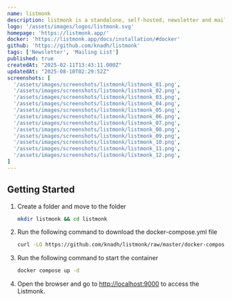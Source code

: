 ```yaml
---
name: listmonk
description: listmonk is a standalone, self-hosted, newsletter and mailing list manager.
logo: '/assets/images/logos/listmonk.svg'
homepage: 'https://listmonk.app/'
docker: 'https://listmonk.app/docs/installation/#docker'
github: 'https://github.com/knadh/listmonk'
tags: ['Newsletter', 'Mailing List']
published: true
createdAt: "2025-02-11T13:43:11.000Z"
updatedAt: "2025-08-10T02:29:52Z"
screenshots: [
  '/assets/images/screenshots/listmonk/listmonk_01.png',
  '/assets/images/screenshots/listmonk/listmonk_02.png',
  '/assets/images/screenshots/listmonk/listmonk_03.png',
  '/assets/images/screenshots/listmonk/listmonk_04.png',
  '/assets/images/screenshots/listmonk/listmonk_05.png',
  '/assets/images/screenshots/listmonk/listmonk_06.png',
  '/assets/images/screenshots/listmonk/listmonk_07.png',
  '/assets/images/screenshots/listmonk/listmonk_08.png',
  '/assets/images/screenshots/listmonk/listmonk_09.png',
  '/assets/images/screenshots/listmonk/listmonk_10.png',
  '/assets/images/screenshots/listmonk/listmonk_11.png',
  '/assets/images/screenshots/listmonk/listmonk_12.png',
]
---
```


## Getting Started

1. Create a folder and move to the folder
    ```bash
    mkdir listmonk && cd listmonk
    ```
2. Run the following command to download the docker-compose.yml file
    ```bash
    curl -LO https://github.com/knadh/listmonk/raw/master/docker-compose.yml
    ```
3. Run the following command to start the container
    ```bash
    docker compose up -d
    ```
4. Open the browser and go to [http://localhost:9000](http://localhost:9000) to access the Listmonk.
